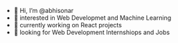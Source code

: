 - 👋 Hi, I’m @abhisonar
- 👀  interested in Web Developmet and Machine Learning
- 🌱 currently working on React projects
- 💞️  looking for Web Development Internshiops and Jobs

<!---
abhisonar/abhisonar is a ✨ special ✨ repository because its `README.md` (this file) appears on your GitHub profile.
You can click the Preview link to take a look at your changes.
--->
